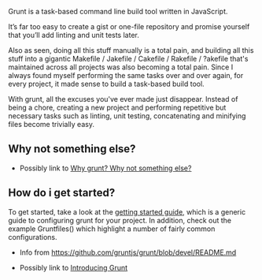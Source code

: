 Grunt is a task-based command line build tool written in JavaScript.

It’s far too easy to create a gist or one-file repository and promise yourself that you’ll add linting and unit tests later. 

Also as seen, doing all this stuff manually is a total pain, and building all this stuff into a gigantic Makefile / Jakefile / Cakefile / Rakefile / ?akefile that's maintained across all projects was also becoming a total pain. Since I always found myself performing the same tasks over and over again, for every project, it made sense to build a task-based build tool.


With grunt, all the excuses you've ever made just disappear. Instead of being a chore, creating a new project and performing repetitive but necessary tasks such as linting, unit testing, concatenating and minifying files become trivially easy.

## Why not something else?
* Possibly link to [Why grunt? Why not something else?](http://benalman.com/news/2012/08/why-grunt/)

## How do i get started?
To get started, take a look at the [getting started guide](https://github.com/gruntjs/grunt/wiki/Getting-started), which is a generic guide to configuring grunt for your project. In addition, check out the example Gruntfiles() which highlight a number of fairly common configurations.

* Info from <https://github.com/gruntjs/grunt/blob/devel/README.md>

* Possibly link to [Introducing Grunt](http://weblog.bocoup.com/introducing-grunt/)